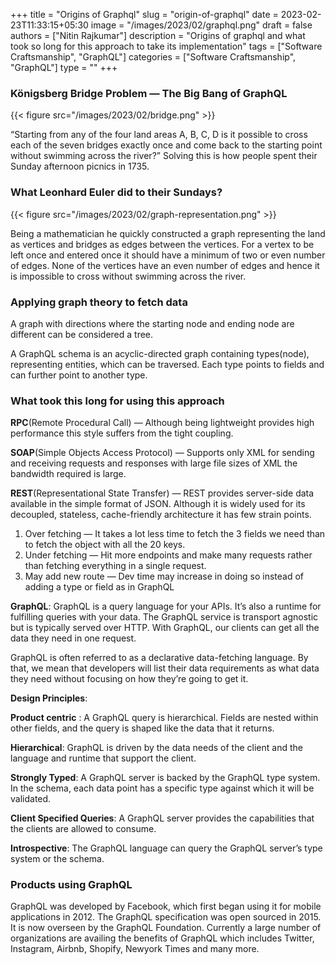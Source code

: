 +++
title = "Origins of Graphql"
slug = "origin-of-graphql"
date = 2023-02-23T11:33:15+05:30
image = "/images/2023/02/graphql.png"
draft = false
authors = ["Nitin Rajkumar"]
description = "Origins of graphql and what took so long for this approach to take its implementation"
tags = ["Software Craftsmanship", "GraphQL"]
categories = ["Software Craftsmanship", "GraphQL"]
type = ""
+++

### Königsberg Bridge Problem — The Big Bang of GraphQL

{{< figure src="/images/2023/02/bridge.png" >}}

“Starting from any of the four land areas A, B, C, D is it possible to cross each of the seven bridges exactly once and come back to the starting point without swimming across the river?” Solving this is how people spent their Sunday afternoon picnics in 1735.

### What Leonhard Euler did to their Sundays?

{{< figure src="/images/2023/02/graph-representation.png" >}}

Being a mathematician he quickly constructed a graph representing the land as vertices and bridges as edges between the vertices. For a vertex to be left once and entered once it should have a minimum of two or even number of edges. None of the vertices have an even number of edges and hence it is impossible to cross without swimming across the river.

### Applying graph theory to fetch data

A graph with directions where the starting node and ending node are different can be considered a tree.

A GraphQL schema is an acyclic-directed graph containing types(node), representing entities, which can be traversed. Each type points to fields and can further point to another type.

### What took this long for using this approach

**RPC**(Remote Procedural Call) — Although being lightweight provides high performance this style suffers from the tight coupling.

**SOAP**(Simple Objects Access Protocol) — Supports only XML for sending and receiving requests and responses with large file sizes of XML the bandwidth required is large.

**REST**(Representational State Transfer) — REST provides server-side data available in the simple format of JSON. Although it is widely used for its decoupled, stateless, cache-friendly architecture it has few strain points.
  1. Over fetching — It takes a lot less time to fetch the 3 fields we need than to fetch the object with all the 20 keys.
  2. Under fetching — Hit more endpoints and make many requests rather than fetching everything in a single request.
  3. May add new route — Dev time may increase in doing so instead of adding a type or field as in GraphQL


**GraphQL**: GraphQL is a query language for your APIs. It’s also a runtime for fulfilling queries with your data. The GraphQL service is transport agnostic but is typically served over HTTP. With GraphQL, our clients can get all the data they need in one request.

GraphQL is often referred to as a declarative data-fetching language. By that, we mean that developers will list their data requirements as what data they need without focusing on how they’re going to get it.

**Design Principles**:

**Product centric** : A GraphQL query is hierarchical. Fields are nested within other fields, and the query is shaped like the data that it returns.

**Hierarchical**: GraphQL is driven by the data needs of the client and the language and runtime that support the client.

**Strongly Typed**: A GraphQL server is backed by the GraphQL type system. In the schema, each data point has a specific type against which it will be validated.

**Client Specified Queries**: A GraphQL server provides the capabilities that the clients are allowed to consume.

**Introspective**: The GraphQL language can query the GraphQL server’s type system or the schema.

### Products using GraphQL

GraphQL was developed by Facebook, which first began using it for mobile applications in 2012. The GraphQL specification was open sourced in 2015. It is now overseen by the GraphQL Foundation. Currently a large number of organizations are availing the benefits of GraphQL which includes Twitter, Instagram, Airbnb, Shopify, Newyork Times and many more.
